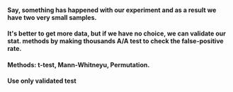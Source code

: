 #### Say, something has happened with our experiment and as a result we have two very small samples. 
#### It's better to get more data, but if we have no choice, we can validate our stat. methods by making thousands A/A test to check the false-positive rate.
#### Methods: t-test, Mann-Whitneyu, Permutation.
#### Use only validated test

